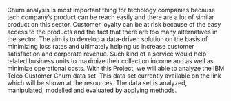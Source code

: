 
Churn analysis is most important thing for techology companies because tech company’s product can be reach easily and there are a lot of similar product on this sector. Customer loyalty can be at risk because of the easy access to the products and the fact that there are too many alternatives in the sector. The aim is to develop a data-driven solution on the basis of minimizing loss rates and ultimately helping us increase customer satisfaction and corporate revenue. Such kind of a service would help related business units to maximize their collection income and as well as minimize operational costs. With this Project, we will able to analyze the IBM Telco Customer Churn data set. This data set currently available on the link which will be shown at the resources. The data set is analyzed, manipulated, modelled and evaluated by applying methods.
